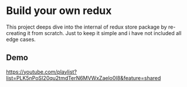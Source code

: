 
# Build your own redux

This project deeps dive into the internal of redux store package by re-creating it from scratch.
Just to keep it simple and i have not included all edge cases.


## Demo

https://youtube.com/playlist?list=PLK5nPoSI20qu2tmdTerN6MVWxZaelo0I8&feature=shared

